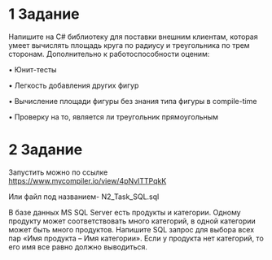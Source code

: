 # 1 Задание
Напишите на C# библиотеку для поставки внешним клиентам, которая умеет вычислять площадь круга по радиусу и треугольника по трем сторонам. Дополнительно к работоспособности оценим:

•	Юнит-тесты

•	Легкость добавления других фигур

•	Вычисление площади фигуры без знания типа фигуры в compile-time

•	Проверку на то, является ли треугольник прямоугольным

# 2 Задание
Запустить можно по ссылке
https://www.mycompiler.io/view/4pNvlTTPqkK

Или файл под названием- N2_Task_SQL.sql

В базе данных MS SQL Server есть продукты и категории. Одному продукту может соответствовать много категорий, в одной категории может быть много продуктов. Напишите SQL запрос для выбора всех пар «Имя продукта – Имя категории». Если у продукта нет категорий, то его имя все равно должно выводиться.
